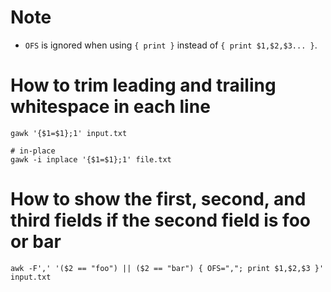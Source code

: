 # Note
* `OFS` is ignored when using `{ print }` instead of `{ print $1,$2,$3... }`.

# How to trim leading and trailing whitespace in each line
```shell
gawk '{$1=$1};1' input.txt

# in-place
gawk -i inplace '{$1=$1};1' file.txt
```

# How to show the first, second, and third fields if the second field is foo or bar
```shell
awk -F',' '($2 == "foo") || ($2 == "bar") { OFS=","; print $1,$2,$3 }' input.txt
```
